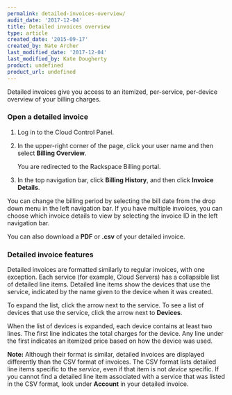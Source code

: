 ```yaml
---
permalink: detailed-invoices-overview/
audit_date: '2017-12-04'
title: Detailed invoices overview
type: article
created_date: '2015-09-17'
created_by: Nate Archer
last_modified_date: '2017-12-04'
last_modified_by: Kate Dougherty
product: undefined
product_url: undefined
---
```


Detailed invoices give you access to an itemized, per-service, per-device overview of your billing charges.

### Open a detailed invoice

1. Log in to the Cloud Control Panel.

2. In the upper-right corner of the page, click your user name and then select **Billing Overview**.

   You are redirected to the Rackspace Billing portal.

3. In the top navigation bar, click **Billing History**, and then click **Invoice Details**.

You can change the billing period by selecting the bill date from the drop down menu in the left navigation bar. If you have multiple invoices, you can choose which invoice details to view by selecting the invoice ID in the left navigation bar.

You can also download a **PDF** or **.csv** of your detailed invoice.

### Detailed invoice features

Detailed invoices are formatted similarly to regular invoices, with
one exception. Each service (for example, Cloud Servers) has a
collapsible list of detailed line items. Detailed line items show the
devices that use the service, indicated by the name given to the device
when it was created.

To expand the list, click the arrow next to the service. To see a list of devices that use the service, click the arrow next to **Devices**.

When the list of devices is expanded, each device contains at least two
lines. The first line indicates the total charges for the device. Any
line under the first indicates an itemized price based on how the device
was used.

**Note:** Although their format is similar, detailed invoices are
displayed differently than the CSV format of invoices. The CSV format
lists detailed line items specific to the *service*, even if that item
is not *device* specific. If you cannot find a detailed line item
associated with a service that was listed in the CSV format, look under
**Account** in your detailed invoice.
